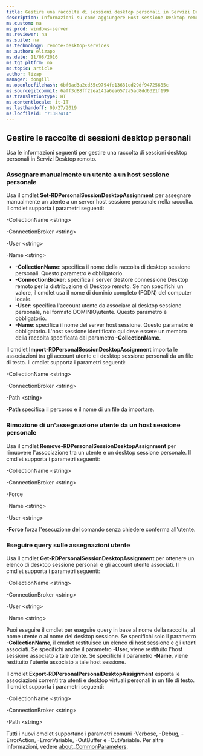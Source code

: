```yaml
---
title: Gestire una raccolta di sessioni desktop personali in Servizi Desktop remoto
description: Informazioni su come aggiungere Host sessione Desktop remoto e programmi RemoteApp alla distribuzione di Servizi Desktop remoto.
ms.custom: na
ms.prod: windows-server
ms.reviewer: na
ms.suite: na
ms.technology: remote-desktop-services
ms.author: elizapo
ms.date: 11/08/2016
ms.tgt_pltfrm: na
ms.topic: article
author: lizap
manager: dongill
ms.openlocfilehash: 6bf0ad3a2cd35c9794fd13631ed29df94725685c
ms.sourcegitcommit: 6aff3d88ff22ea141a6ea6572a5ad8dd6321f199
ms.translationtype: HT
ms.contentlocale: it-IT
ms.lasthandoff: 09/27/2019
ms.locfileid: "71387414"
---
```

## <a name="manage-your-personal-desktop-session-collections"></a>Gestire le raccolte di sessioni desktop personali

Usa le informazioni seguenti per gestire una raccolta di sessioni desktop personali in Servizi Desktop remoto.

### <a name="manually-assign-a-user-to-a-personal-session-host"></a>Assegnare manualmente un utente a un host sessione personale
Usa il cmdlet **Set-RDPersonalSessionDesktopAssignment** per assegnare manualmente un utente a un server host sessione personale nella raccolta. Il cmdlet supporta i parametri seguenti:

-CollectionName \<string\>

-ConnectionBroker \<string\> 

-User \<string\>

-Name \<string\>

- **-CollectionName**: specifica il nome della raccolta di desktop sessione personali. Questo parametro è obbligatorio.
- **-ConnectionBroker**: specifica il server Gestore connessione Desktop remoto per la distribuzione di Desktop remoto. Se non specifichi un valore, il cmdlet usa il nome di dominio completo (FQDN) del computer locale.
- **-User**: specifica l'account utente da associare al desktop sessione personale, nel formato DOMINIO\utente. Questo parametro è obbligatorio.
- **-Name**: specifica il nome del server host sessione. Questo parametro è obbligatorio. L'host sessione identificato qui deve essere un membro della raccolta specificata dal parametro **-CollectionName**.

Il cmdlet **Import-RDPersonalSessionDesktopAssignment** importa le associazioni tra gli account utente e i desktop sessione personali da un file di testo. Il cmdlet supporta i parametri seguenti:

-CollectionName \<string\>

-ConnectionBroker \<string\>

-Path \<string>

**-Path** specifica il percorso e il nome di un file da importare.
 
### <a name="removing-a-user-assignment-from-a-personal-session-host"></a>Rimozione di un'assegnazione utente da un host sessione personale
Usa il cmdlet **Remove-RDPersonalSessionDesktopAssignment** per rimuovere l'associazione tra un utente e un desktop sessione personale. Il cmdlet supporta i parametri seguenti:

-CollectionName \<string\>

-ConnectionBroker \<string\>

-Force

-Name \<string\>

-User \<string\>

**-Force** forza l'esecuzione del comando senza chiedere conferma all'utente.

### <a name="query-user-assignments"></a>Eseguire query sulle assegnazioni utente
Usa il cmdlet **Get-RDPersonalSessionDesktopAssignment** per ottenere un elenco di desktop sessione personali e gli account utente associati. Il cmdlet supporta i parametri seguenti:

-CollectionName \<string\>

-ConnectionBroker \<string\>

-User \<string\>

-Name \<string\>

Puoi eseguire il cmdlet per eseguire query in base al nome della raccolta, al nome utente o al nome del desktop sessione. Se specifichi solo il parametro **-CollectionName**, il cmdlet restituisce un elenco di host sessione e gli utenti associati. Se specifichi anche il parametro **-User**, viene restituito l'host sessione associato a tale utente. Se specifichi il parametro **-Name**, viene restituito l'utente associato a tale host sessione. 


Il cmdlet **Export-RDPersonalPersonalDesktopAssignment** esporta le associazioni correnti tra utenti e desktop virtuali personali in un file di testo. Il cmdlet supporta i parametri seguenti:

-CollectionName \<string\>

-ConnectionBroker \<string\>

-Path \<string\>


Tutti i nuovi cmdlet supportano i parametri comuni -Verbose, -Debug, -ErrorAction, -ErrorVariable, -OutBuffer e -OutVariable. Per altre informazioni, vedere [about_CommonParameters](https://go.microsoft.com/fwlink/p/?LinkID=113216).
